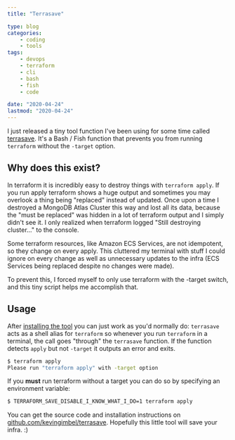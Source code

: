 ```yaml
---
title: "Terrasave"

type: blog
categories:
    - coding
    - tools
tags:
    - devops
    - terraform
    - cli
    - bash
    - fish
    - code

date: "2020-04-24"
lastmod: "2020-04-24"
---
```


I just released a tiny tool function I've been using for some time called [terrasave](https://github.com/kevingimbel/terrasave "View terrasave source code on GitHub"). It's a Bash / Fish function that prevents you from running `terraform` without the `-target` option.

## Why does this exist? 

In terraform it is incredibly easy to destroy things with `terraform apply`. If you run apply terraform shows a huge output and sometimes you may overlook a thing being "replaced" instead of updated. Once upon a time I destroyed a MongoDB Atlas Cluster this way and lost all its data, because the "must be replaced" was hidden in a lot of terraform output and I simply didn't see it. I only realized when terraform logged "Still destroying cluster..." to the console.

Some terraform resources, like Amazon ECS Services, are not idempotent, so they change on every apply. This cluttered my terminal with stuff I could ignore on every change as well as unnecessary updates to the infra (ECS Services being replaced despite no changes were made).

To prevent this, I forced myself to only use terraform with the -target switch, and this tiny script helps me accomplish that.

## Usage

After [installing the tool](https://github.com/kevingimbel/terrasave#installation "View installation instructions on GitHub.com") you can just work as you'd normally do: `terrasave` acts as a shell alias for `terraform` so whenever you run `terraform` in a terminal, the call goes "through" the `terrasave` function. If the function detects `apply` but not `-target` it outputs an error and exits.

```bash 
$ terraform apply
Please run "terraform apply" with -target option
```

If you **must** run terraform without a target you can do so by specifying an environment variable:

```bash
$ TERRAFORM_SAVE_DISABLE_I_KNOW_WHAT_I_DO=1 terraform apply
```

You can get the source code and installation instructions on [github.com/kevingimbel/terrasave](https://github.com/kevingimbel/terrasave). Hopefully this little tool will save your infra. :) 
